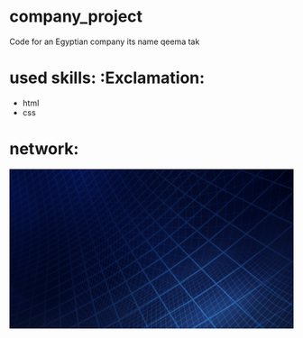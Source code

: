# company_project
Code for an Egyptian company its name qeema tak
# used skills: :Exclamation:
* html
* css
# network:
![](img/image5.png)
